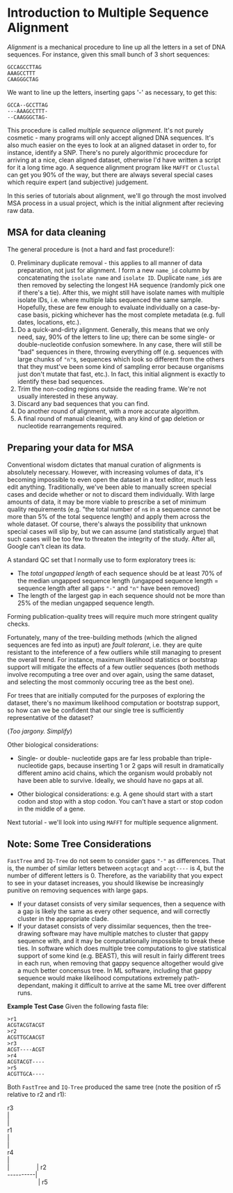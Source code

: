 # Introduction to Multiple Sequence Alignment

*Alignment* is a mechanical procedure to line up all the letters in a set of DNA sequences. For instance, given this small bunch of 3 short sequences:

```
GCCAGCCTTAG
AAAGCCTTT
CAAGGGCTAG
```

We want to line up the letters, inserting gaps '-' as necessary, to get this:
```
GCCA--GCCTTAG
---AAAGCCTTT-
--CAAGGGCTAG-
```

This procedure is called *multiple sequence alignment*.  It's not purely cosmetic - many programs will only accept aligned DNA sequences.  It's also much easier on the eyes to look at an aligned dataset in order to, for instance, identify a SNP.  There's no purely algorithmic procecdure for arriving at a nice, clean aligned dataset, otherwise I'd have written a script for it a long time ago.  A sequence alignment program like `MAFFT` or `Clustal` can get you 90% of the way, but there are always several special cases which require expert (and subjective) judgement.

In this series of tutorials about alignment, we'll go through the most involved MSA process in a usual project, which is the initial alignment after recieving raw data.

## MSA for data cleaning
The general procedure is (not a hard and fast procedure!):

0. Preliminary duplicate removal - this applies to all manner of data preparation, not just for alignment. I form a new `name_id` column by concatenating the `isolate name` and `isolate ID`. Duplicate `name_id`s are then removed by selecting the longest HA sequence (randomly pick one if there's a tie). After this, we might still have isolate names with multiple isolate IDs, i.e. where multiple labs sequenced the same sample. Hopefully, these are few enough to evaluate individually on a case-by-case basis, picking whichever has the most complete metadata (e.g. full dates, locations, etc.). 
1. Do a quick-and-dirty alignment. Generally, this means that we only need, say, 90% of the letters to line up; there can be some single- or double-nucleotide confusion somewhere. In any case, there will still be "bad" sequences in there, throwing everything off (e.g. sequences with large chunks of `"n"`s, sequences which look so different from the others that they must've been some kind of sampling error because organisms just don't mutate that fast, etc.). In fact, this initial alignment is exactly to identify these bad sequences. 
2. Trim the non-coding regions outside the reading frame.  We're not usually interested in these anyway.
3. Discard any bad sequences that you can find. 
4. Do another round of alignment, with a more accurate algorithm. 
5. A final round of manual cleaning, with any kind of gap deletion or nucleotide rearrangements required. 

## Preparing your data for MSA

Conventional wisdom dictates that manual curation of alignments is absolutely necessary. However, with increasing volumes of data, it's becoming impossible to even open the dataset in a text editor, much less edit anything. Traditionally, we've been able to manually screen special cases and decide whether or not to discard them individually.  With large amounts of data, it may be more viable to prescribe a set of minimum quality requirements (e.g. "the total number of `n`s in a sequence cannot be more than 5% of the total sequence length) and apply them across the whole dataset. Of course, there's always the possibility that unknown special cases will slip by, but we can assume (and statistically argue) that such cases will be too few to threaten the integrity of the study.  After all, Google can't clean its data. 

A standard QC set that I normally use to form exploratory trees is:
* The *total ungapped length* of each sequence should be at least 70% of the median ungapped sequence length (ungapped sequence length = sequence length after all gaps `"-"` and `"n"` have been removed)
* The length of the largest gap in each sequence should not be more than 25% of the median ungapped sequence length. 

Forming publication-quality trees will require much more stringent quality checks. 

Fortunately, many of the tree-building methods (which the aligned sequences are fed into as input) are *fault tolerant*, i.e. they are quite resistant to the inteference of a few outliers while still managing to present the overall trend.  For instance, maximum likelihood statistics or bootstrap support will mitigate the effects of a few outlier sequences (both methods involve recomputing a tree over and over again, using the same dataset, and selecting the most commonly occuring tree as the best one). 

For trees that are initially computed for the purposes of exploring the dataset, there's no maximum likelihood computation or bootstrap support, so how can we be confident that our single tree is sufficiently representative of the dataset?

(*Too jargony. Simplify*)

Other biological considerations:

* Single- or double- nucleotide gaps are far less probable than triple-nucleotide gaps, because inserting 1 or 2 gaps will result in dramatically different amino acid chains, which the organism would probably not have been able to survive. Ideally, we should have no gaps at all. 

* Other biological considerations: e.g. A gene should start with a start codon and stop with a stop codon. You can't have a start or stop codon in the middle of a gene. 

Next tutorial - we'll look into using `MAFFT` for multiple sequence alignment.

## Note: Some Tree Considerations
`FastTree` and `IQ-Tree` do not seem to consider gaps `"-"` as differences. That is, the number of similar letters between `acgtacgt` and `acgt----` is 4, but the number of different letters is 0. Therefore, as the variability that you expect to see in your dataset increases, you should likewise be increasingly punitive on removing sequences with large gaps. 
* If your dataset consists of very similar sequences, then a sequence with a gap is likely the same as every other sequence, and will correctly cluster in the appropriate clade.
* If your dataset consists of very dissimilar sequences, then the tree-drawing software may have multiple matches to cluster that gappy sequence with, and it may be computationally impossible to break these ties.  In software which does multiple tree computations to give statistical support of some kind (e.g. BEAST), this will result in fairly different trees in each run, when removing that gappy sequence altogether would give a much better concensus tree. In ML software, including that gappy sequence would make likelihood computations extremely path-dependant, making it difficult to arrive at the same ML tree over different runs.

**Example Test Case**
Given the following fasta file:
```
>r1
ACGTACGTACGT
>r2
ACGTTGCAACGT
>r3
ACGT----ACGT
>r4
ACGTACGT----
>r5
ACGTTGCA----
```
Both `FastTree` and `IQ-Tree` produced the same tree (note the position of r5 relative to r2 and r1):

r3<br>
|<br>
|<br>
r1<br>
|<br>
|<br>
r4<br>
|<br>
|&nbsp;&nbsp;&nbsp;&nbsp;&nbsp;&nbsp;&nbsp;&nbsp;&nbsp;&nbsp;&nbsp;&nbsp;&nbsp;&nbsp;&nbsp;&nbsp;| r2<br>
----------|<br>
&nbsp; &nbsp;&nbsp;&nbsp;&nbsp;&nbsp;&nbsp;&nbsp;&nbsp;&nbsp;&nbsp;&nbsp;&nbsp;&nbsp;&nbsp;&nbsp;&nbsp;| r5<br>
                 
